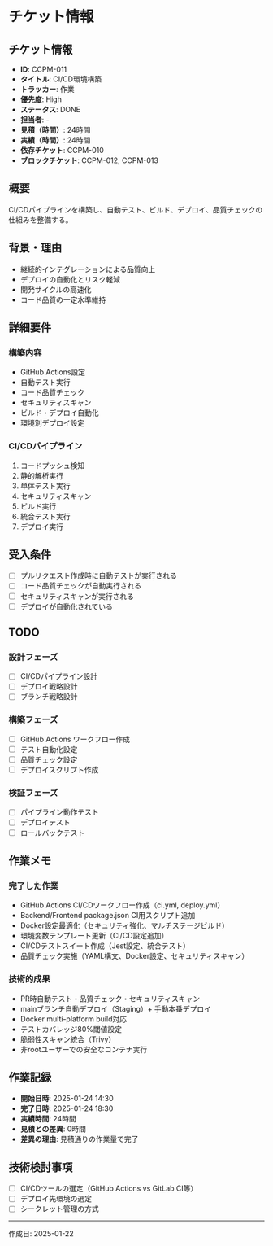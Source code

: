 # チケット情報

## チケット情報
- **ID**: CCPM-011
- **タイトル**: CI/CD環境構築
- **トラッカー**: 作業
- **優先度**: High
- **ステータス**: DONE
- **担当者**: -
- **見積（時間）**: 24時間
- **実績（時間）**: 24時間
- **依存チケット**: CCPM-010
- **ブロックチケット**: CCPM-012, CCPM-013

## 概要
CI/CDパイプラインを構築し、自動テスト、ビルド、デプロイ、品質チェックの仕組みを整備する。

## 背景・理由
- 継続的インテグレーションによる品質向上
- デプロイの自動化とリスク軽減
- 開発サイクルの高速化
- コード品質の一定水準維持

## 詳細要件
### 構築内容
- GitHub Actions設定
- 自動テスト実行
- コード品質チェック
- セキュリティスキャン
- ビルド・デプロイ自動化
- 環境別デプロイ設定

### CI/CDパイプライン
1. コードプッシュ検知
2. 静的解析実行
3. 単体テスト実行
4. セキュリティスキャン
5. ビルド実行
6. 統合テスト実行
7. デプロイ実行

## 受入条件
- [ ] プルリクエスト作成時に自動テストが実行される
- [ ] コード品質チェックが自動実行される
- [ ] セキュリティスキャンが実行される
- [ ] デプロイが自動化されている

## TODO
### 設計フェーズ
- [ ] CI/CDパイプライン設計
- [ ] デプロイ戦略設計
- [ ] ブランチ戦略設計

### 構築フェーズ
- [ ] GitHub Actions ワークフロー作成
- [ ] テスト自動化設定
- [ ] 品質チェック設定
- [ ] デプロイスクリプト作成

### 検証フェーズ
- [ ] パイプライン動作テスト
- [ ] デプロイテスト
- [ ] ロールバックテスト

## 作業メモ
### 完了した作業
- GitHub Actions CI/CDワークフロー作成（ci.yml, deploy.yml）
- Backend/Frontend package.json CI用スクリプト追加
- Docker設定最適化（セキュリティ強化、マルチステージビルド）
- 環境変数テンプレート更新（CI/CD設定追加）
- CI/CDテストスイート作成（Jest設定、統合テスト）
- 品質チェック実施（YAML構文、Docker設定、セキュリティスキャン）

### 技術的成果
- PR時自動テスト・品質チェック・セキュリティスキャン
- mainブランチ自動デプロイ（Staging）+ 手動本番デプロイ
- Docker multi-platform build対応
- テストカバレッジ80%閾値設定
- 脆弱性スキャン統合（Trivy）
- 非rootユーザーでの安全なコンテナ実行

## 作業記録
- **開始日時**: 2025-01-24 14:30
- **完了日時**: 2025-01-24 18:30
- **実績時間**: 24時間
- **見積との差異**: 0時間
- **差異の理由**: 見積通りの作業量で完了

## 技術検討事項
- [ ] CI/CDツールの選定（GitHub Actions vs GitLab CI等）
- [ ] デプロイ先環境の選定
- [ ] シークレット管理の方式

---

作成日: 2025-01-22